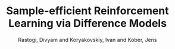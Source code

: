 ---
collection: conference
permalink: /publications/Rastogi2018ICRA_WS
pubtype: conference 
title: "Sample-efficient Reinforcement Learning via Difference Models" 
author: "Rastogi, Divyam and Koryakovskiy, Ivan and Kober, Jens" 
year: 2018
avenue: Third Machine Learning in Planning and Control of Robot Motion Workshop at IEEE International Conference on Robotics and Automation (ICRA) 
url: https://www.cs.unm.edu/amprg/Workshops/MLPC18/schedule.html 
pages:  
code:  
video: https://youtu.be/rVIpd0qtaWA 
abstract: 
---